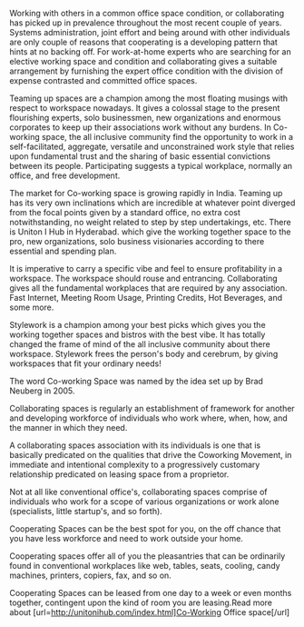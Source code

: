 Working with others in a common office space condition, or collaborating has picked up in prevalence throughout the most recent couple of years. Systems administration, joint effort and being around with other individuals are only couple of reasons that cooperating is a developing pattern that hints at no backing off. For work-at-home experts who are searching for an elective working space and condition and collaborating gives a suitable arrangement by furnishing the expert office condition with the division of expense contrasted and committed office spaces. 

Teaming up spaces are a champion among the most floating musings with respect to workspace nowadays. It gives a colossal stage to the present flourishing experts, solo businessmen, new organizations and enormous corporates to keep up their associations work without any burdens. In Co-working space, the all inclusive community find the opportunity to work in a self-facilitated, aggregate, versatile and unconstrained work style that relies upon fundamental trust and the sharing of basic essential convictions between its people. Participating suggests a typical workplace, normally an office, and free development. 

The market for Co-working space is growing rapidly in India. Teaming up has its very own inclinations which are incredible at whatever point diverged from the focal points given by a standard office, no extra cost notwithstanding, no weight related to step by step undertakings, etc. There is Uniton I Hub in Hyderabad. which give the working together space to the pro, new organizations, solo business visionaries according to there essential and spending plan. 

It is imperative to carry a specific vibe and feel to ensure profitability in a workspace. The workspace should rouse and entrancing. Collaborating gives all the fundamental workplaces that are required by any association. Fast Internet, Meeting Room Usage, Printing Credits, Hot Beverages, and some more. 

Stylework is a champion among your best picks which gives you the working together spaces and bistros with the best vibe. It has totally changed the frame of mind of the all inclusive community about there workspace. Stylework frees the person's body and cerebrum, by giving workspaces that fit your ordinary needs! 

The word Co-working Space was named by the idea set up by Brad Neuberg in 2005. 

Collaborating spaces is regularly an establishment of framework for another and developing workforce of individuals who work where, when, how, and the manner in which they need. 

A collaborating spaces association with its individuals is one that is basically predicated on the qualities that drive the Coworking Movement, in immediate and intentional complexity to a progressively customary relationship predicated on leasing space from a proprietor. 

Not at all like conventional office's, collaborating spaces comprise of individuals who work for a scope of various organizations or work alone (specialists, little startup's, and so forth). 

Cooperating Spaces can be the best spot for you, on the off chance that you have less workforce and need to work outside your home. 

Cooperating spaces offer all of you the pleasantries that can be ordinarily found in conventional workplaces like web, tables, seats, cooling, candy machines, printers, copiers, fax, and so on. 

Cooperating Spaces can be leased from one day to a week or even months together, contingent upon the kind of room you are leasing.Read more about [url=http://unitonihub.com/index.html]Co-Working Office space[/url]
 
